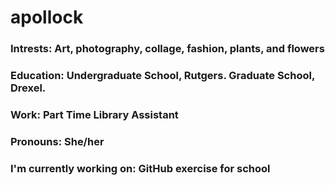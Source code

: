 # apollock
### Intrests: Art, photography, collage, fashion, plants, and flowers
### Education: Undergraduate School, Rutgers. Graduate School, Drexel.
### Work: Part Time Library Assistant
### Pronouns: She/her
### I'm currently working on: GitHub exercise for school
